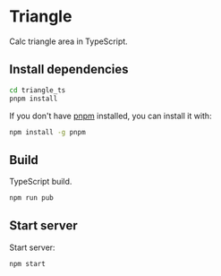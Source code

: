 # Triangle

Calc triangle area in TypeScript.

## Install dependencies

```bash
cd triangle_ts
pnpm install
```

If you don't have [pnpm](https://pnpm.io/) installed, you can install it with:

```bash
npm install -g pnpm
```

## Build

TypeScript build.

```bash
npm run pub
```

## Start server

Start server:

```bash
npm start
```
